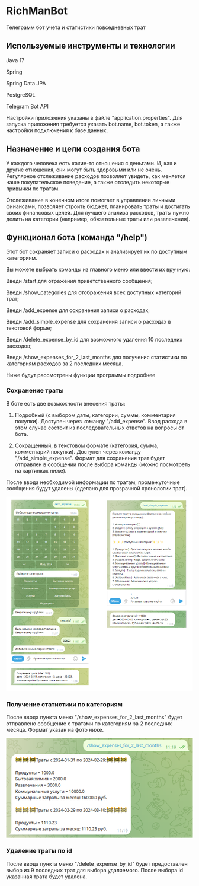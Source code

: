 # RichManBot

Телеграмм бот учета и статистики повседневных трат

## Используемые инструменты и технологии

Java 17

Spring

Spring Data JPA

PostgreSQL

Telegram Bot API

Настройки приложения указаны в файле "application.properties". 
Для запуска приложения требуется указать bot.name, bot.token, а также настройки подключения к базе данных.

## Назначение и цели создания бота

У каждого человека есть какие-то отношения с деньгами. И, как и другие отношения, они могут быть здоровыми или не очень.
Регулярное отслеживание расходов позволяет увидеть, как меняется наше покупательское поведение, 
а также отследить некоторые привычки по тратам. 

Отслеживание в конечном итоге помогает в управлении личными финансами, позволяет строить бюджет, 
планировать траты и достигать своих финансовых целей.
Для лучшего анализа расходов, траты нужно делить на категории (например, обязательные траты или развлечения).

## Функционал бота (команда "/help")

Этот бот сохраняет записи о расходах и анализирует их по доступным категориям.

Вы можете выбрать команды из главного меню или ввести их вручную:

Введи /start для отражения приветственного сообщения;

Введи /show_categories для отображения всех доступных категорий трат;

Введи /add_expense для сохранения записи о расходах;

Введи /add_simple_expense для сохранения записи о расходах в текстовой форме;

Введи /delete_expense_by_id для возможного удаления 10 последних расходов;

Введи /show_expenses_for_2_last_months для получения статистики по категориям расходов за 2 последних месяца.

Ниже будут рассмотрены функции программы подробнее

### Сохранение траты

В боте есть две возможности внесения траты: 

1. Подробный (с выбором даты, категории, суммы, комментария покупки). 
Доступен через команду "/add_expense".
Ввод расхода в этом случае состоит из последовательных ответов на вопросы от бота.

2. Сокращенный, в текстовом формате (категория, сумма, комментарий покупки).
Доступен через команду "/add_simple_expense". 
Формат для сохранения трат будет отправлен в сообщении после выбора команды (можно посмотреть на картинках ниже).

После ввода необходимой информации по тратам, промежуточные сообщения будут удалены (сделано для прозрачной хронологии трат).

![img.png](images/add_expenses.png)

### Получение статистики по категориям

После ввода пункта меню "/show_expenses_for_2_last_months" будет отправлено сообщение 
с тратами по категориям за 2 последних месяца. Формат указан на фото ниже.

![img_1.png](images/statistic.png)


### Удаление траты по id

После ввода пункта меню "/delete_expense_by_id" будет предоставлен выбор из 9 последних трат для выбора удаляемого.
После выбора id указанная трата будет удалена. 



